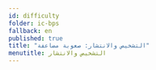 ```yaml
---
id: difficulty
folder: ic-bps
fallback: en
published: true
title: "التشخيص والانتشار: صعوبة مضاعفة"
menutitle: التشخيص والانتشار
---
```

